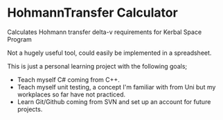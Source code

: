 # HohmannTransfer Calculator
Calculates Hohmann transfer delta-v requirements for Kerbal Space Program

Not a hugely useful tool, could easily be implemented in a spreadsheet.

This is just a personal learning project with the following goals;
 - Teach myself C# coming from C++.
 - Teach myself unit testing, a concept I'm familiar with from Uni but my workplaces so far have not practiced.
 - Learn Git/Github coming from SVN and set up an account for future projects.
